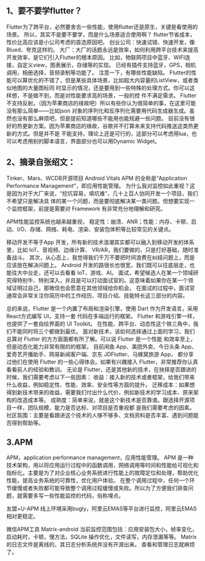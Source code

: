 ## 1、要不要学flutter？
Flutter为了跨平台，必然要舍去一些性能，使用flutter还是原生，关键是看使用的场景。
所以，其实不是要不要学，而是什么场景适合使用啊？
flutter节省成本，性价比高应该是小公司考虑的首选原因吧。
创业公司：快速试错、快速开发，像Blued、夸克这样的。
大厂：大厂的话题永远是效率，如何利用跨平台技术来提高开发效率，是它们引入Flutter的根本原因。
比如，物联网项目中蓝牙、WIFI连接，自定义view，图表展示，存储等的实现。
已经有插件支持蓝牙，GPS，相机调用，相册选择，音频录制等功能了。
注意一下，有哪些性能缺陷。
Flutter的性能可以算优化的不错了，但是某些具体场景，比如超大内容量的ListView，或者类似地图的大量图标同
时显示的情况，还是要用到一些特殊的处理方式。你可以这样想，不是做不到，而是对性能要求高的场景，一般的控
件不满足需求。
Flutter不支持反射。（因为苹果商店的缘故吧）所以有些你认为很简单的事，在这里可能没有那么简单——比如json
对象的序列化和反序列化需要用代码生成器生成。虽然也没有那么麻烦吧，但是提前知道哪些不能用也能规避一些问题。
目前没有很好的热更新方案。因为苹果商店的缘故，谷歌并不打算未来支持代码推送这类热更新的方式。但是并不是
不能支持，理论上还是可行的，这部分可以考虑用lua，也可以考虑用别的脚本语言，界面部分也可以用Dynamic 
Widget。


## 2、摘录自张绍文：
Tinker、Mars、WCDB开源项目
Android Vitals
APM 的全称是“Application Performance Management”，即应用性能管理。
为什么我对监控如此重视？这是因为对于大厂来说，“挖坑容易，填坑难”，几十上百人协同开发一个项目，我们
不希望只是解决具 体的某一个问题，而是要彻底解决某一类问题。但想要实现一个监控框架，前提是需要对
Framework 有非常充分地理解和研究。

APM性能监控系统也越来越重视，
稳定性：崩溃、ANR；性能：内存、卡顿、启动、I/O、存储、网络、耗电、渲染、安装包体积等比较常见的关键点。

移动开发不等于App 开发，所有新的技术浪潮其实都可以融入到移动开发的体系里，比如 IoT、音视频、边缘计算、
VR/AR，我们要做的，只是打好基础，随时准备战斗。
其次，从心态上，我觉得我们千万不要把时间浪费在纠结问题上，而是应该放在解决问题上。
Android 开发的路很长也很宽，我们既可以往底层走，也能往大中台走，还可以去看看 IoT、游戏、AI。
面试，希望候选人在某一个领域研究得特别牛、特别深入，并且是可以打动面试官的。这意味着如果你在某一个领
域证明过自己，那微信也会愿意在其他领域给你机会。
在面试的过程中，面试官通常会非常关注你简历中的工作经历、项目介绍、技能特长这三部分的内容。

总的来说，Flutter 是一个内置了布局和渲染引擎，使用 Dart 作为开发语言，采用 React方式编写 UI，支持一套
代码在多端运行的框架。
Flutter 和游戏引擎一样，也提供了一套自绘界面的 UI Toolkit。
在性能、跨平台、动态性这个铁三角中，我们不能同时将三个都做到最优。
面对新技术，该如何选择通过上面的学习，我们总算对 Flutter 的方方面面都有所了解。可以说 Flutter 是一个性能
和效率至上，但是动态化能力非常有限的的框架。
目前闲鱼 App、美团外卖、今日头条 App、爱奇艺开播助手、网易新闻客户端、京东 JDFlutter、马蜂窝旅游 App，
都分享过他们在使用 Flutter 的一些心得体会。如果有兴趣接入 Flutter，非常推荐你认真看看前人的经验和教训。
无论是 Flutter，还是其他新的技术，在抉择是否跟进的时候，我们需要考虑以下一些因素：
收益：接入新的技术或者框架，给我们带来什么收益，例如稳定性、性能、效率、安全性等方面的提升。
迁移成本：如果想得到新技术带来的收益，需要我们付出什么代价，例如新技术的学习成本、原来架构的改造成本等。
成熟度：简单来说，就是这个新技术是否靠谱。跟选择开源项目一样，团队规模、能力是否达标、对项目是否重视都
是我们需要考虑的因素。 
社区氛围：主要是看跟进这个技术的人够不够多、文档资料是否丰富、遇到问题能否得到帮助等。

## 3.APM
APM，application performance management，应用性能管理。
APM 是一种技术架构，用以将应用运行过程中的函数调用，网络调用等时间和性能给可视化和指标化。主要是为了对企业核心业务系统进行性能上的故障定位和处理，帮助优化性能，提高业务系统的可靠性，优化用户体验。
在整个调用过程中，任何一个环节缓慢或者失败都可能导致整个调用过程缓慢或失败。所以为了方便我们排查问题，就需要多写一些性能监控的代码，俗称埋点。

友盟+U-APM
线上环境采用bugly，阿里云EMAS等平台进行监控，阿里云EMAS相对更稳定。

微信APM工具 Matrix-android
当前监控范围包括：应用安装包大小，帧率变化，启动耗时，卡顿，慢方法，SQLite 操作优化，文件读写，内存泄漏等等。
Matrix的日志文件是离线的，其日志分析系统并没有开源出来。
查看和管理日志就麻烦了。



